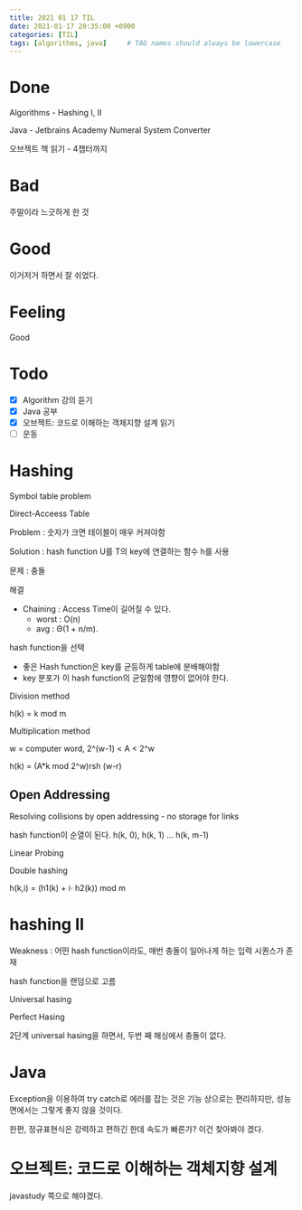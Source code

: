 ```yaml
---
title: 2021 01 17 TIL
date: 2021-01-17 20:35:00 +0900
categories: [TIL]
tags: [algorithms, java]     # TAG names should always be lowercase
---
```


# Done

Algorithms - Hashing I, II

Java - Jetbrains Academy Numeral System Converter

오브젝트 책 읽기 - 4챕터까지

# Bad

주말이라 느긋하게 한 것

# Good

이거저거 하면서 잘 쉬었다.

# Feeling

Good

# Todo

- [x] Algorithm 강의 듣기
- [x] Java 공부
- [x] 오브젝트: 코드로 이해하는 객체지향 설계 읽기
- [ ] 운동

# Hashing

Symbol table problem

Direct-Acceess Table

Problem : 숫자가 크면 테이블이 매우 커져야함

Solution : hash function U를 T의 key에 연결하는 함수 h를 사용

문제 : 충돌

해결

- Chaining : Access Time이 길어질 수 있다. 
  - worst : O(n)
  - avg : Θ(1 + n/m).

hash function을 선택

- 좋은 Hash function은 key를 균등하게 table에 분배해야함
- key 분포가 이 hash function의 균일함에 영향이 없어야 한다.

Division method

h(k) = k mod m

Multiplication method

w = computer word, 2^(w-1) < A < 2^w

h(k) = (A*k mod 2^w)rsh (w-r)

## Open Addressing

Resolving collisions by open addressing - no storage for links

hash function이 순열이 된다. h(k, 0), h(k, 1) ... h(k, m-1)

Linear Probing

Double hashing

h(k,i) = (h1(k) + i⋅ h2(k)) mod m

# hashing II

Weakness : 어떤 hash function이라도, 매번 충돌이 일어나게 하는 입력 시퀀스가 존재

hash function을 랜덤으로 고름

Universal hasing

Perfect Hasing

2단계 universal hasing을 하면서, 두번 째 해싱에서 충돌이 없다.

# Java

Exception을 이용하여 try catch로 에러를 잡는 것은 기능 상으로는 편리하지만, 성능 면에서는 그렇게 좋지 않을 것이다.

한편, 정규표현식은 강력하고 편하긴 한데 속도가 빠른가? 이건 찾아봐야 겠다.

# 오브젝트: 코드로 이해하는 객체지향 설계

javastudy 쪽으로 해야겠다.